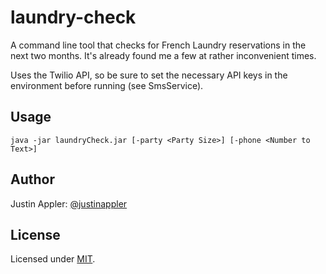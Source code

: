 laundry-check
=============

A command line tool that checks for French Laundry reservations in the next two months.  It's already found me a few at rather inconvenient times.

Uses the Twilio API, so be sure to set the necessary API keys in the environment before running (see SmsService).

## Usage

```
java -jar laundryCheck.jar [-party <Party Size>] [-phone <Number to Text>]
```

## Author

Justin Appler: [@justinappler][twitter]

## License

Licensed under [MIT][mit].

[twitter]: http://twitter.com/justinappler
[mit]: http://www.opensource.org/licenses/mit-license.php
